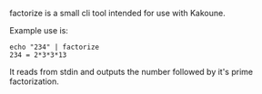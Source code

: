 factorize is a small cli tool intended for use with Kakoune.

Example use is:

```
echo "234" | factorize
234 = 2*3*3*13
```

It reads from stdin and outputs the number followed by it's prime factorization.
